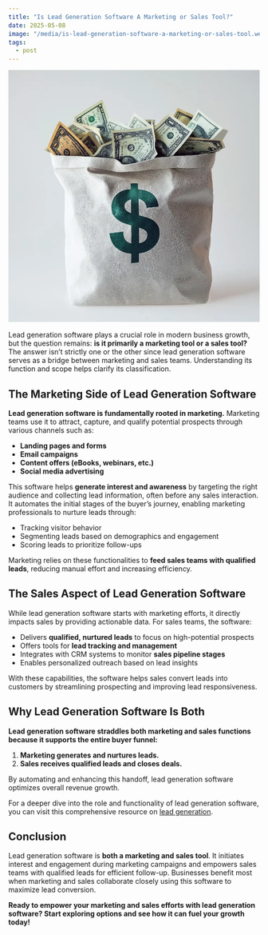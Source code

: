 ```yaml
---
title: "Is Lead Generation Software A Marketing or Sales Tool?"
date: 2025-05-08
image: "/media/is-lead-generation-software-a-marketing-or-sales-tool.webp"
tags:
  - post
---
```


![Is Lead Generation Software A Marketing or Sales Tool?](/media/is-lead-generation-software-a-marketing-or-sales-tool.webp)

Lead generation software plays a crucial role in modern business growth, but the question remains: **is it primarily a marketing tool or a sales tool?** The answer isn’t strictly one or the other since lead generation software serves as a bridge between marketing and sales teams. Understanding its function and scope helps clarify its classification.

## The Marketing Side of Lead Generation Software

**Lead generation software is fundamentally rooted in marketing.** Marketing teams use it to attract, capture, and qualify potential prospects through various channels such as:

- **Landing pages and forms**
- **Email campaigns**
- **Content offers (eBooks, webinars, etc.)**
- **Social media advertising**

This software helps **generate interest and awareness** by targeting the right audience and collecting lead information, often before any sales interaction. It automates the initial stages of the buyer’s journey, enabling marketing professionals to nurture leads through:

- Tracking visitor behavior
- Segmenting leads based on demographics and engagement
- Scoring leads to prioritize follow-ups

Marketing relies on these functionalities to **feed sales teams with qualified leads**, reducing manual effort and increasing efficiency.

## The Sales Aspect of Lead Generation Software

While lead generation software starts with marketing efforts, it directly impacts sales by providing actionable data. For sales teams, the software:

- Delivers **qualified, nurtured leads** to focus on high-potential prospects
- Offers tools for **lead tracking and management**
- Integrates with CRM systems to monitor **sales pipeline stages**
- Enables personalized outreach based on lead insights

With these capabilities, the software helps sales convert leads into customers by streamlining prospecting and improving lead responsiveness.

## Why Lead Generation Software Is Both

**Lead generation software straddles both marketing and sales functions because it supports the entire buyer funnel:**

1. **Marketing generates and nurtures leads.**  
2. **Sales receives qualified leads and closes deals.**

By automating and enhancing this handoff, lead generation software optimizes overall revenue growth.

For a deeper dive into the role and functionality of lead generation software, you can visit this comprehensive resource on [lead generation](https://leadcraftr.com/posts/lead-generation/).

## Conclusion

Lead generation software is **both a marketing and sales tool**. It initiates interest and engagement during marketing campaigns and empowers sales teams with qualified leads for efficient follow-up. Businesses benefit most when marketing and sales collaborate closely using this software to maximize lead conversion.

**Ready to empower your marketing and sales efforts with lead generation software? Start exploring options and see how it can fuel your growth today!**
